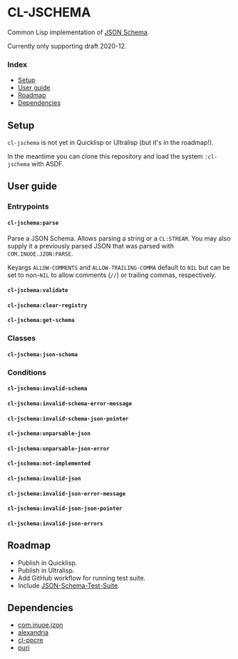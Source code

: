 # CL-JSCHEMA

Common Lisp implementation of [JSON Schema](https://json-schema.org/).

Currently only supporting draft 2020-12.

### Index

* [Setup](#setup)
* [User guide](#user-guide)
* [Roadmap](#setup)
* [Dependencies](#dependencies)

## Setup

`cl-jschema` is not yet in Quicklisp or Ultralisp (but it's in the roadmap!).

In the meantime you can clone this repository and load the system `:cl-jschema`
with ASDF.

## User guide

### Entrypoints

#### `cl-jschema:parse`

Parse a JSON Schema. Allows parsing a string or a `CL:STREAM`. You may also
supply it a previously parsed JSON that was parsed with `COM.INUOE.JZON:PARSE`.

Keyargs `ALLOW-COMMENTS` and `ALLOW-TRAILING-COMMA` default to `NIL` but can be
set to non-`NIL` to allow comments (`//`) or trailing commas, respectively.

#### `cl-jschema:validate`
#### `cl-jschema:clear-registry`
#### `cl-jschema:get-schema`

### Classes

#### `cl-jschema:json-schema`

### Conditions

#### `cl-jschema:invalid-schema`
#### `cl-jschema:invalid-schema-error-message`
#### `cl-jschema:invalid-schema-json-pointer`
#### `cl-jschema:unparsable-json`
#### `cl-jschema:unparsable-json-error`
#### `cl-jschema:not-implemented`
#### `cl-jschema:invalid-json`
#### `cl-jschema:invalid-json-error-message`
#### `cl-jschema:invalid-json-json-pointer`
#### `cl-jschema:invalid-json-errors`

## Roadmap

* Publish in Quicklisp.
* Publish in Ultralisp.
* Add GitHub workflow for running test suite.
* Include [JSON-Schema-Test-Suite](https://github.com/json-schema-org/JSON-Schema-Test-Suite).

## Dependencies

* [com.inuoe.jzon](https://github.com/Zulu-Inuoe/jzon)
* [alexandria](https://gitlab.common-lisp.net/alexandria/alexandria)
* [cl-ppcre](https://github.com/edicl/cl-ppcre/)
* [puri](https://gitlab.common-lisp.net/clpm/puri)
